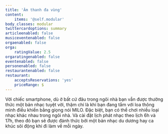 ```yaml
---
title: 'Âm thanh đa vùng'
content:
    items: '@self.modular'
body_classes: modular
twittercardoptions: summary
articleenabled: false
musiceventenabled: false
orgaenabled: false
orga:
    ratingValue: 2.5
orgaratingenabled: false
eventenabled: false
personenabled: false
restaurantenabled: false
restaurant:
    acceptsReservations: 'yes'
    priceRange: $
---
```


<p>Với chiếc smartphone, d&ugrave; ở bất cứ đ&acirc;u trong ng&ocirc;i nh&agrave; bạn vẫn được thưởng thức một bản nhạc tuyệt vời, thậm ch&iacute; l&agrave; khi bạn đang tắm với loa th&ocirc;ng minh điều khiển bằng giọng n&oacute;i MILO. Đặc biệt, bạn c&oacute; thể chơi nhiều loại nhạc kh&aacute;c nhau trong ng&ocirc;i nh&agrave;. V&agrave; c&agrave;i đặt lịch ph&aacute;t nhạc theo lịch 6h v&agrave; 17h, theo đ&oacute; bạn sẽ được đ&aacute;nh thức bởi một bản nhạc du dương hay ca kh&uacute;c s&ocirc;i động khi đi l&agrave;m về mỗi ng&agrave;y.</p>